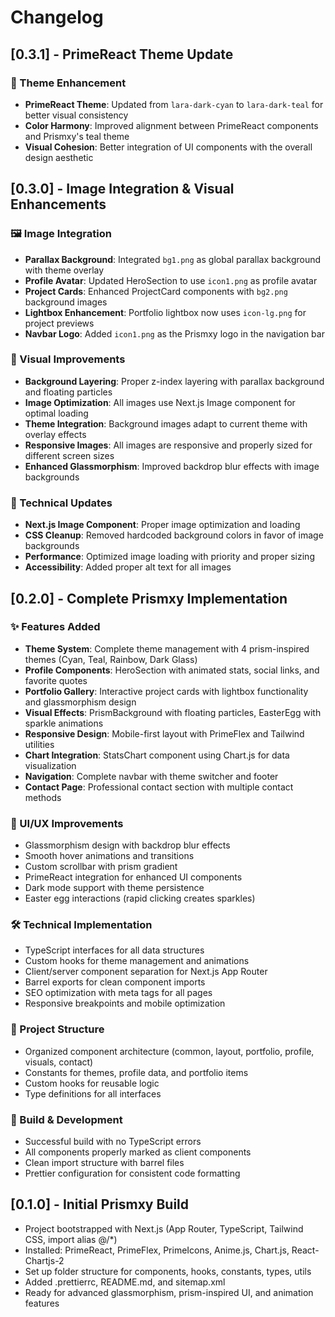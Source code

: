 # Changelog

## [0.3.1] - PrimeReact Theme Update

### 🎨 Theme Enhancement

- **PrimeReact Theme**: Updated from `lara-dark-cyan` to `lara-dark-teal` for better visual consistency
- **Color Harmony**: Improved alignment between PrimeReact components and Prismxy's teal theme
- **Visual Cohesion**: Better integration of UI components with the overall design aesthetic

## [0.3.0] - Image Integration & Visual Enhancements

### 🖼 Image Integration

- **Parallax Background**: Integrated `bg1.png` as global parallax background with theme overlay
- **Profile Avatar**: Updated HeroSection to use `icon1.png` as profile avatar
- **Project Cards**: Enhanced ProjectCard components with `bg2.png` background images
- **Lightbox Enhancement**: Portfolio lightbox now uses `icon-lg.png` for project previews
- **Navbar Logo**: Added `icon1.png` as the Prismxy logo in the navigation bar

### 🎨 Visual Improvements

- **Background Layering**: Proper z-index layering with parallax background and floating particles
- **Image Optimization**: All images use Next.js Image component for optimal loading
- **Theme Integration**: Background images adapt to current theme with overlay effects
- **Responsive Images**: All images are responsive and properly sized for different screen sizes
- **Enhanced Glassmorphism**: Improved backdrop blur effects with image backgrounds

### 🔧 Technical Updates

- **Next.js Image Component**: Proper image optimization and loading
- **CSS Cleanup**: Removed hardcoded background colors in favor of image backgrounds
- **Performance**: Optimized image loading with priority and proper sizing
- **Accessibility**: Added proper alt text for all images

## [0.2.0] - Complete Prismxy Implementation

### ✨ Features Added

- **Theme System**: Complete theme management with 4 prism-inspired themes (Cyan, Teal, Rainbow, Dark Glass)
- **Profile Components**: HeroSection with animated stats, social links, and favorite quotes
- **Portfolio Gallery**: Interactive project cards with lightbox functionality and glassmorphism design
- **Visual Effects**: PrismBackground with floating particles, EasterEgg with sparkle animations
- **Responsive Design**: Mobile-first layout with PrimeFlex and Tailwind utilities
- **Chart Integration**: StatsChart component using Chart.js for data visualization
- **Navigation**: Complete navbar with theme switcher and footer
- **Contact Page**: Professional contact section with multiple contact methods

### 🎨 UI/UX Improvements

- Glassmorphism design with backdrop blur effects
- Smooth hover animations and transitions
- Custom scrollbar with prism gradient
- PrimeReact integration for enhanced UI components
- Dark mode support with theme persistence
- Easter egg interactions (rapid clicking creates sparkles)

### 🛠 Technical Implementation

- TypeScript interfaces for all data structures
- Custom hooks for theme management and animations
- Client/server component separation for Next.js App Router
- Barrel exports for clean component imports
- SEO optimization with meta tags for all pages
- Responsive breakpoints and mobile optimization

### 📁 Project Structure

- Organized component architecture (common, layout, portfolio, profile, visuals, contact)
- Constants for themes, profile data, and portfolio items
- Custom hooks for reusable logic
- Type definitions for all interfaces

### 🔧 Build & Development

- Successful build with no TypeScript errors
- All components properly marked as client components
- Clean import structure with barrel files
- Prettier configuration for consistent code formatting

## [0.1.0] - Initial Prismxy Build

- Project bootstrapped with Next.js (App Router, TypeScript, Tailwind CSS, import alias @/\*)
- Installed: PrimeReact, PrimeFlex, PrimeIcons, Anime.js, Chart.js, React-Chartjs-2
- Set up folder structure for components, hooks, constants, types, utils
- Added .prettierrc, README.md, and sitemap.xml
- Ready for advanced glassmorphism, prism-inspired UI, and animation features
